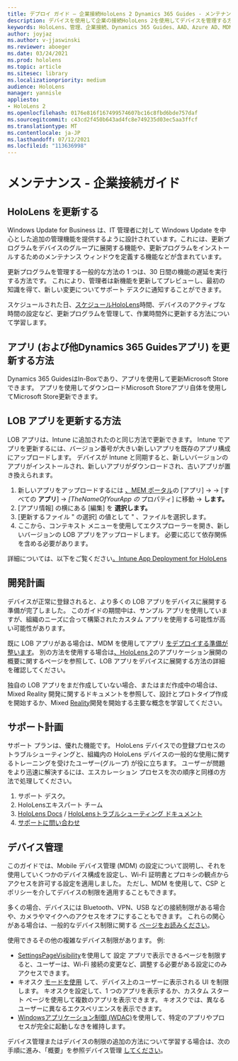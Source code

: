 ```yaml
---
title: デプロイ ガイド – 企業接続HoloLens 2 Dynamics 365 Guides - メンテナンス
description: デバイスを使用して企業の接続HoloLens 2を使用してデバイスを管理する方法Dynamics 365 Guides。
keywords: HoloLens、管理、企業接続、Dynamics 365 Guides、AAD、Azure AD、MDM、Mobile デバイス管理
author: joyjaz
ms.author: v-jjaswinski
ms.reviewer: aboeger
ms.date: 03/24/2021
ms.prod: hololens
ms.topic: article
ms.sitesec: library
ms.localizationpriority: medium
audience: HoloLens
manager: yannisle
appliesto:
- HoloLens 2
ms.openlocfilehash: 0176e816f167499574607bc16c8fbd6bde757daf
ms.sourcegitcommit: c43cd2f450b643ad4fc8e749235d03ec5aa3ffcf
ms.translationtype: MT
ms.contentlocale: ja-JP
ms.lasthandoff: 07/12/2021
ms.locfileid: "113636998"
---
```

# <a name="maintain---corporate-connected-guide"></a>メンテナンス - 企業接続ガイド

## <a name="update-hololens"></a>HoloLens を更新する

Windows Update for Business は、IT 管理者に対して Windows Update を中心とした追加の管理機能を提供するように設計されています。これには、更新プログラムをデバイスのグループに展開する機能や、更新プログラムをインストールするためのメンテナンス ウィンドウを定義する機能などが含まれています。

更新プログラムを管理する一般的な方法の 1 つは、30 日間の機能の遅延を実行する方法です。 これにより、管理者は新機能を更新してプレビューし、最初の知識を得て、新しい変更についてサポート デスクに通知することができます。

スケジュールされた日、[スケジュールHoloLens](/hololens/hololens-updates)時間、デバイスのアクティブな時間の設定など、更新プログラムを管理して、作業時間外に更新する方法について学習します。

## <a name="how-to-update-dynamics-365-guides-and-other-store-apps"></a>アプリ (および他Dynamics 365 Guidesアプリ) を更新する方法

Dynamics 365 GuidesはIn-Boxであり、アプリを使用して更新Microsoft Storeできます。 アプリを使用してダウンロードMicrosoft Storeアプリ自体を使用してMicrosoft Store更新できます。 [](/hololens/holographic-store-apps#update-apps)

## <a name="how-to-update-lob-apps"></a>LOB アプリを更新する方法

LOB アプリは、Intune に追加されたのと同じ方法で更新できます。 Intune でアプリを更新するには、バージョン番号が大きい新しいアプリを既存のアプリ構成にアップロードします。 デバイスが Intune と同期すると、新しいバージョンのアプリがインストールされ、新しいアプリがダウンロードされ、古いアプリが置き換えられます。

1. 新しいアプリをアップロードするには [、MEM ポータル](https://endpoint.microsoft.com/#home)の [アプリ]  ->   -> [すべての **アプリ**]  ->  *[TheNameOfYourApp の* プロパティ] に移動  ->  **します。**
2. [アプリ情報] の横にある [編集] を **選択します。**
3. [更新するファイル &quot; の選択] の値として &quot; 、ファイルを選択します。
4. ここから、コンテキスト メニューを使用してエクスプローラーを開き、新しいバージョンの LOB アプリをアップロードします。 必要に応じて依存関係を含める必要があります。

詳細については、以下をご覧ください[。Intune App Deployment for HoloLens](/hololens/app-deploy-intune)

## <a name="development-plan"></a>開発計画

デバイスが正常に登録されると、より多くの LOB アプリをデバイスに展開する準備が完了しました。 このガイドの期間中は、サンプル アプリを使用していますが、組織のニーズに合って構築されたカスタム アプリを使用する可能性が高い可能性があります。

既に LOB アプリがある場合は、MDM を使用してアプリ [をデプロイする準備が整います](/hololens/app-deploy-intune)。 別の方法を使用する場合は[、HoloLens 2](/hololens/app-deploy-overview)のアプリケーション展開の概要に関するページを参照して、LOB アプリをデバイスに展開する方法の詳細を確認してください。

独自の LOB アプリをまだ作成していない場合、またはまだ作成中の場合は、Mixed Reality 開発に関する[](/windows/mixed-reality/design/design)ドキュメントを参照して、設計とプロトタイプ作成を開始するか、Mixed [Reality](/windows/mixed-reality/discover/get-started-with-mr)開発を開始する主要な概念を学習してください。

## <a name="support-plan"></a>サポート計画

サポート プランは、優れた機能です。 HoloLens デバイスでの登録プロセスのトラブルシューティングと、組織内の HoloLens デバイスの一般的な使用に関するトレーニングを受けたユーザー(グループ) が役に立ちます。 ユーザーが問題をより迅速に解決するには、エスカレーション プロセスを次の順序と同様の方法で処理してください。

1. サポート デスク。
2. HoloLensエキスパート チーム
3. [HoloLens Docs](/hololens/)  / [HoloLensトラブルシューティング ドキュメント](/hololens/hololens-troubleshooting)
4. [サポートに問い合わせ](https://support.serviceshub.microsoft.com/supportforbusiness/create?sapId=e9391227-fa6d-927b-0fff-f96288631b8f)

## <a name="device-management"></a>デバイス管理

このガイドでは、Mobile デバイス管理 (MDM) の設定について説明し、それを使用していくつかのデバイス構成を設定し、Wi-Fi 証明書とプロキシの観点からアクセスを許可する設定を適用しました。 ただし、MDM を使用して、CSP とポリシーを介してデバイスの制限を適用することもできます。

多くの場合、デバイスには Bluetooth、VPN、USB などの接続制限がある場合や、カメラやマイクへのアクセスをオフにすることもできます。 これらの関心がある場合は、一般的なデバイス制限に関する [ページをお読みください](/hololens/hololens-common-device-restrictions)。

使用できるその他の複雑なデバイス制限があります。 例:

- [SettingsPageVisibility](/hololens/settings-uri-list)を使用して 設定 アプリで表示できるページを制限すると、ユーザーは、Wi-Fi 接続の変更など、調整する必要がある設定にのみアクセスできます。
- キオスク [モードを使用](/hololens/hololens-kiosk) して、デバイス上のユーザーに表示される UI を制限します。 キオスクを設定して、1 つのアプリを表示するか、カスタム スタート ページを使用して複数のアプリを表示できます。 キオスクでは、異なるユーザーに異なるエクスペリエンスを表示できます。
- [Windowsアプリケーション制御 (WDAC)](/hololens/windows-defender-application-control-wdac)を使用して、特定のアプリやプロセスが完全に起動しなきを維持します。

デバイス管理またはデバイスの制限の追加の方法について学習する場合は、次の手順に進み、「概要」を参照デバイス管理 [してください](/hololens/hololens-csp-policy-overview)。





